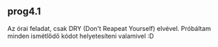 ## prog4.1

Az órai feladat, csak DRY (Don't Reapeat Yourself) elvével. Próbáltam minden ismétlődő kódot helyetesíteni valamivel :D
